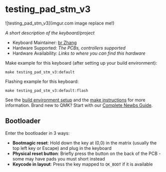 # testing_pad_stm_v3

![testing_pad_stm_v3](imgur.com image replace me!)

*A short description of the keyboard/project*

* Keyboard Maintainer: [br Zhang](https://github.com/NethengeicWE)
* Hardware Supported: *The PCBs, controllers supported*
* Hardware Availability: *Links to where you can find this hardware*

Make example for this keyboard (after setting up your build environment):

    make testing_pad_stm_v3:default

Flashing example for this keyboard:

    make testing_pad_stm_v3:default:flash

See the [build environment setup](https://docs.qmk.fm/#/getting_started_build_tools) and the [make instructions](https://docs.qmk.fm/#/getting_started_make_guide) for more information. Brand new to QMK? Start with our [Complete Newbs Guide](https://docs.qmk.fm/#/newbs).

## Bootloader

Enter the bootloader in 3 ways:

* **Bootmagic reset**: Hold down the key at (0,0) in the matrix (usually the top left key or Escape) and plug in the keyboard
* **Physical reset button**: Briefly press the button on the back of the PCB - some may have pads you must short instead
* **Keycode in layout**: Press the key mapped to `QK_BOOT` if it is available
